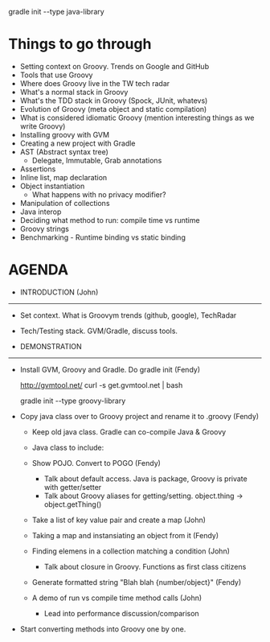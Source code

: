 gradle init --type java-library












# Things to go through
- Setting context on Groovy. Trends on Google and GitHub
- Tools that use Groovy
- Where does Groovy live in the TW tech radar
- What's a normal stack in Groovy
- What's the TDD stack in Groovy (Spock, JUnit, whatevs)
- Evolution of Groovy (meta object and static compilation)
- What is considered idiomatic Groovy (mention interesting things as we write Groovy)
- Installing groovy with GVM
- Creating a new project with Gradle
- AST (Abstract syntax tree)
    - Delegate, Immutable, Grab annotations
- Assertions
- Inline list, map declaration
- Object instantiation
    - What happens with no privacy modifier?
- Manipulation of collections
- Java interop
- Deciding what method to run: compile time vs runtime
-  Groovy strings
- Benchmarking
        - Runtime binding vs static binding



# AGENDA
- INTRODUCTION (John)
------------------
- Set context. What is Groovym trends (github, google), TechRadar
- Tech/Testing stack. GVM/Gradle, discuss tools. 

- DEMONSTRATION
------------------

- Install GVM, Groovy and Gradle. Do gradle init (Fendy)

  http://gvmtool.net/
  curl -s get.gvmtool.net | bash

  gradle init --type groovy-library

- Copy java class over to Groovy project and rename it to .groovy (Fendy)
    - Keep old java class. Gradle can co-compile Java & Groovy

    - Java class to include:
    - Show POJO. Convert to POGO (Fendy)
        - Talk about default access. Java is package, Groovy is private with getter/setter
        - Talk about Groovy aliases for getting/setting. object.thing -> object.getThing()

    - Take a list of key value pair and create a map (John)

    - Taking a map and instansiating an object from it (Fendy)

    - Finding elemens in a collection matching a condition (John)
        - Talk about closure in Groovy. Functions as first class citizens

    - Generate formatted string "Blah blah {number/object}" (Fendy)


    - A demo of run vs compile time method calls (John)
        - Lead into performance discussion/comparison

- Start converting methods into Groovy one by one.
